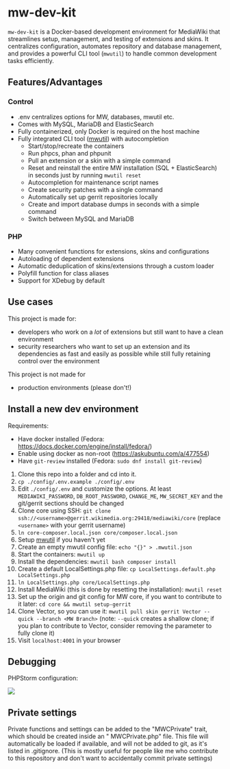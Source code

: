 # mw-dev-kit

`mw-dev-kit` is a Docker-based development environment for MediaWiki that streamlines setup, management, and testing of
extensions and skins. It centralizes configuration, automates repository and database management, and provides a
powerful CLI tool (`mwutil`) to handle common development tasks efficiently.

## Features/Advantages

### Control

* .env centralizes options for MW, databases, mwutil etc.
* Comes with MySQL, MariaDB and ElasticSearch
* Fully containerized, only Docker is required on the host machine
* Fully integrated CLI tool ([mwutil](https://github.com/SomeMWDev/mwutil)) with autocompletion
    * Start/stop/recreate the containers
    * Run phpcs, phan and phpunit
    * Pull an extension or a skin with a simple command
    * Reset and reinstall the entire MW installation (SQL + ElasticSearch) in seconds just by running `mwutil reset`
    * Autocompletion for maintenance script names
    * Create security patches with a single command
    * Automatically set up gerrit repositories locally
    * Create and import database dumps in seconds with a simple command
    * Switch between MySQL and MariaDB

### PHP

* Many convenient functions for extensions, skins and configurations
* Autoloading of dependent extensions
* Automatic deduplication of skins/extensions through a custom loader
* Polyfill function for class aliases
* Support for XDebug by default

## Use cases

This project is made for:

* developers who work on a *lot* of extensions but still want to have a clean environment
* security researchers who want to set up an extension and its dependencies as fast and easily as possible while still
  fully retaining control over the environment

This project is not made for

* production environments (please don't!)

## Install a new dev environment

Requirements:

* Have docker installed (Fedora: https://docs.docker.com/engine/install/fedora/)
* Enable using docker as non-root (https://askubuntu.com/a/477554)
* Have `git-review` installed (Fedora: `sudo dnf install git-review`)

1. Clone this repo into a folder and cd into it.
2. `cp ./config/.env.example ./config/.env`
3. Edit `./config/.env` and customize the options. At least `MEDIAWIKI_PASSWORD`, `DB_ROOT_PASSWORD`, `CHANGE_ME`,
   `MW_SECRET_KEY` and the git/gerrit sections should be changed
4. Clone core using SSH: `git clone ssh://<username>@gerrit.wikimedia.org:29418/mediawiki/core` (replace `<username>` with
   your gerrit username)
5. `ln core-composer.local.json core/composer.local.json`
6. Setup [mwutil](https://github.com/SomeMWDev/mwutil) if you haven't yet
7. Create an empty mwutil config file: `echo "{}" > .mwutil.json`
8. Start the containers: `mwutil up`
9. Install the dependencies: `mwutil bash composer install`
10. Create a default LocalSettings.php file: `cp LocalSettings.default.php LocalSettings.php`
11. `ln LocalSettings.php core/LocalSettings.php`
12. Install MediaWiki (this is done by resetting the installation): `mwutil reset`
13. Set up the origin and git config for MW core, if you want to contribute to it later: `cd core && mwutil setup-gerrit`
14. Clone Vector, so you can use it: `mwutil pull skin gerrit Vector --quick --branch <MW Branch>` (note: `--quick` creates a shallow
    clone; if you plan to contribute to Vector, consider removing the parameter to fully clone it)
15. Visit `localhost:4001` in your browser

## Debugging

PHPStorm configuration:

![](https://i.imgur.com/RLFchAE.png)

## Private settings

Private functions and settings can be added to the "MWCPrivate" trait, which should be created inside an "
MWCPrivate.php" file. This file will automatically be loaded if available, and will not be added to git, as it's listed
in .gitignore.
(This is mostly useful for people like me who contribute to this repository and don't want to accidentally commit
private settings)
